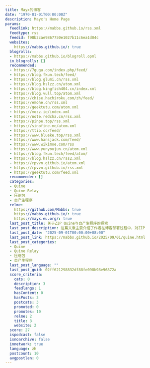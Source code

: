 ```yaml
---
title: Mayx的博客
date: "1970-01-01T00:00:00Z"
description: Mayx's Home Page
params:
  feedlink: https://mabbs.github.io/rss.xml
  feedtype: rss
  feedid: f98b2cae9867750e1027b11c6ea1d04c
  websites:
    https://mabbs.github.io/: true
  blogrolls:
  - https://mabbs.github.io/blogroll.opml
  in_blogrolls: []
  recommended:
  - https://7gugu.com/index.php/feed/
  - https://blog.fkun.tech/feed/
  - https://blog.glumi.cn/rss.xml
  - https://blog.hslzz.cn/atom.xml
  - https://blog.kingfish404.cn/index.xml
  - https://blog.vull.top/atom.xml
  - https://chise.hachiroku.com/zh/feed/
  - https://emohe.cn/rss.xml
  - https://geektutu.com/atom.xml
  - https://mozz.ie/index.xml
  - https://note.redcha.cn/rss.xml
  - https://pinpe.top/rss.xml
  - https://sinofine.me/atom.xml
  - https://ttio.cc/feed/
  - https://www.blueke.top/rss.xml
  - https://www.hansjack.com/feed/
  - https://www.wikimoe.com/rss
  - https://www.yunyoujun.cn/atom.xml
  - https://blog.fkun.tech/feed/atom/
  - https://blog.hslzz.cn/rss2.xml
  - https://rpvvn.github.io/atom.xml
  - https://rpvvn.github.io/rss.xml
  - https://geektutu.com/feed.xml
  recommender: []
  categories:
  - Quine
  - Quine Relay
  - 压缩包
  - 自产生程序
  relme:
    https://github.com/Mabbs: true
    https://mabbs.github.io/: true
    https://mayx.eu.org/: true
  last_post_title: 关于ZIP Quine与自产生程序的探索
  last_post_description: 这篇文章主要介绍了作者在博客部署过程中，对ZIP
  last_post_date: "2025-09-01T00:00:00+08:00"
  last_post_link: https://mabbs.github.io/2025/09/01/quine.html
  last_post_categories:
  - Quine
  - Quine Relay
  - 压缩包
  - 自产生程序
  last_post_language: ""
  last_post_guid: 02ff621298832df88fe098b98e96872a
  score_criteria:
    cats: 0
    description: 3
    feedlangs: 1
    hasContent: 0
    hasPosts: 3
    postcats: 3
    promoted: 0
    promotes: 10
    relme: 2
    title: 3
    website: 2
  score: 27
  ispodcast: false
  isnoarchive: false
  innetwork: true
  language: zh
  postcount: 10
  avgpostlen: 0
---
```

